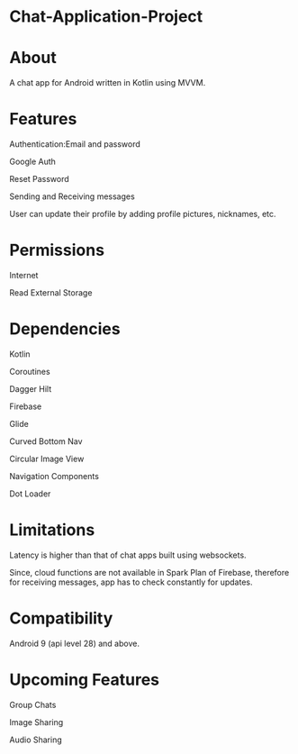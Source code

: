 # Chat-Application-Project
# About
A chat app for Android written in Kotlin using MVVM.

# Features
Authentication:Email and password

Google Auth

Reset Password

Sending and Receiving messages

User can update their profile by adding profile pictures, nicknames, etc.

# Permissions

Internet

Read External Storage

# Dependencies

Kotlin

Coroutines

Dagger Hilt

Firebase

Glide

Curved Bottom Nav

Circular Image View

Navigation Components

Dot Loader

# Limitations
Latency is higher than that of chat apps built using websockets.

Since, cloud functions are not available in Spark Plan of Firebase, therefore for receiving messages, app has to check constantly for updates.

# Compatibility
Android 9 (api level 28) and above.

# Upcoming Features
Group Chats

Image Sharing

Audio Sharing

